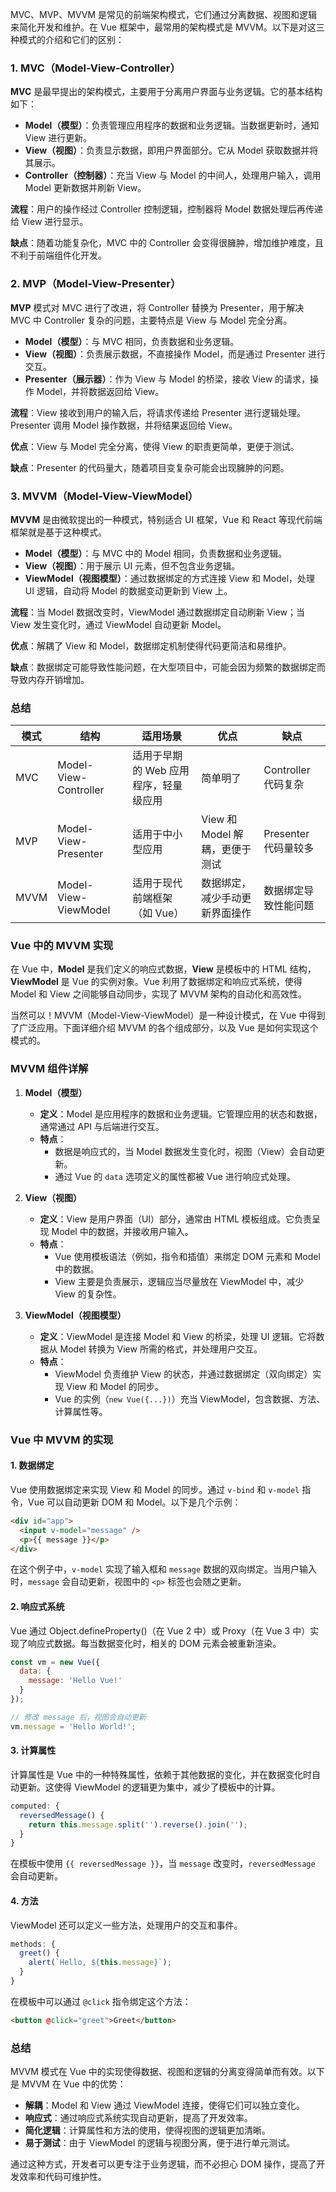 MVC、MVP、MVVM 是常见的前端架构模式，它们通过分离数据、视图和逻辑来简化开发和维护。在 Vue 框架中，最常用的架构模式是 MVVM。以下是对这三种模式的介绍和它们的区别：

### 1. MVC（Model-View-Controller）
**MVC** 是最早提出的架构模式，主要用于分离用户界面与业务逻辑。它的基本结构如下：

- **Model（模型）**：负责管理应用程序的数据和业务逻辑。当数据更新时，通知 View 进行更新。
- **View（视图）**：负责显示数据，即用户界面部分。它从 Model 获取数据并将其展示。
- **Controller（控制器）**：充当 View 与 Model 的中间人，处理用户输入，调用 Model 更新数据并刷新 View。

**流程**：用户的操作经过 Controller 控制逻辑，控制器将 Model 数据处理后再传递给 View 进行显示。

**缺点**：随着功能复杂化，MVC 中的 Controller 会变得很臃肿，增加维护难度，且不利于前端组件化开发。

### 2. MVP（Model-View-Presenter）
**MVP** 模式对 MVC 进行了改进，将 Controller 替换为 Presenter，用于解决 MVC 中 Controller 复杂的问题，主要特点是 View 与 Model 完全分离。

- **Model（模型）**：与 MVC 相同，负责数据和业务逻辑。
- **View（视图）**：负责展示数据，不直接操作 Model，而是通过 Presenter 进行交互。
- **Presenter（展示器）**：作为 View 与 Model 的桥梁，接收 View 的请求，操作 Model，并将数据返回给 View。

**流程**：View 接收到用户的输入后，将请求传递给 Presenter 进行逻辑处理。Presenter 调用 Model 操作数据，并将结果返回给 View。

**优点**：View 与 Model 完全分离，使得 View 的职责更简单，更便于测试。

**缺点**：Presenter 的代码量大，随着项目变复杂可能会出现臃肿的问题。

### 3. MVVM（Model-View-ViewModel）
**MVVM** 是由微软提出的一种模式，特别适合 UI 框架，Vue 和 React 等现代前端框架就是基于这种模式。

- **Model（模型）**：与 MVC 中的 Model 相同，负责数据和业务逻辑。
- **View（视图）**：用于展示 UI 元素，但不包含业务逻辑。
- **ViewModel（视图模型）**：通过数据绑定的方式连接 View 和 Model，处理 UI 逻辑，自动将 Model 的数据变动更新到 View 上。

**流程**：当 Model 数据改变时，ViewModel 通过数据绑定自动刷新 View；当 View 发生变化时，通过 ViewModel 自动更新 Model。

**优点**：解耦了 View 和 Model，数据绑定机制使得代码更简洁和易维护。

**缺点**：数据绑定可能导致性能问题，在大型项目中，可能会因为频繁的数据绑定而导致内存开销增加。

### 总结
| 模式 | 结构                  | 适用场景                              | 优点                           | 缺点                 |
| ---- | --------------------- | ------------------------------------- | ------------------------------ | -------------------- |
| MVC  | Model-View-Controller | 适用于早期的 Web 应用程序，轻量级应用 | 简单明了                       | Controller 代码复杂  |
| MVP  | Model-View-Presenter  | 适用于中小型应用                      | View 和 Model 解耦，更便于测试 | Presenter 代码量较多 |
| MVVM | Model-View-ViewModel  | 适用于现代前端框架（如 Vue）          | 数据绑定，减少手动更新界面操作 | 数据绑定导致性能问题 |

### Vue 中的 MVVM 实现
在 Vue 中，**Model** 是我们定义的响应式数据，**View** 是模板中的 HTML 结构，**ViewModel** 是 Vue 的实例对象。Vue 利用了数据绑定和响应式系统，使得 Model 和 View 之间能够自动同步，实现了 MVVM 架构的自动化和高效性。



当然可以！MVVM（Model-View-ViewModel）是一种设计模式，在 Vue 中得到了广泛应用。下面详细介绍 MVVM 的各个组成部分，以及 Vue 是如何实现这个模式的。

### MVVM 组件详解

1. **Model（模型）**
   - **定义**：Model 是应用程序的数据和业务逻辑。它管理应用的状态和数据，通常通过 API 与后端进行交互。
   - **特点**：
     - 数据是响应式的，当 Model 数据发生变化时，视图（View）会自动更新。
     - 通过 Vue 的 `data` 选项定义的属性都被 Vue 进行响应式处理。

2. **View（视图）**
   - **定义**：View 是用户界面（UI）部分，通常由 HTML 模板组成。它负责呈现 Model 中的数据，并接收用户输入。
   - **特点**：
     - Vue 使用模板语法（例如，指令和插值）来绑定 DOM 元素和 Model 中的数据。
     - View 主要是负责展示，逻辑应当尽量放在 ViewModel 中，减少 View 的复杂性。

3. **ViewModel（视图模型）**
   - **定义**：ViewModel 是连接 Model 和 View 的桥梁，处理 UI 逻辑。它将数据从 Model 转换为 View 所需的格式，并处理用户交互。
   - **特点**：
     - ViewModel 负责维护 View 的状态，并通过数据绑定（双向绑定）实现 View 和 Model 的同步。
     - Vue 的实例（`new Vue({...})`）充当 ViewModel，包含数据、方法、计算属性等。

### Vue 中 MVVM 的实现

#### 1. 数据绑定
Vue 使用数据绑定来实现 View 和 Model 的同步。通过 `v-bind` 和 `v-model` 指令，Vue 可以自动更新 DOM 和 Model。以下是几个示例：

```html
<div id="app">
  <input v-model="message" />
  <p>{{ message }}</p>
</div>
```

在这个例子中，`v-model` 实现了输入框和 `message` 数据的双向绑定。当用户输入时，`message` 会自动更新，视图中的 `<p>` 标签也会随之更新。

#### 2. 响应式系统
Vue 通过 Object.defineProperty()（在 Vue 2 中）或 Proxy（在 Vue 3 中）实现了响应式数据。每当数据变化时，相关的 DOM 元素会被重新渲染。

```javascript
const vm = new Vue({
  data: {
    message: 'Hello Vue!'
  }
});

// 修改 message 后，视图会自动更新
vm.message = 'Hello World!';
```

#### 3. 计算属性
计算属性是 Vue 中的一种特殊属性，依赖于其他数据的变化，并在数据变化时自动更新。这使得 ViewModel 的逻辑更为集中，减少了模板中的计算。

```javascript
computed: {
  reversedMessage() {
    return this.message.split('').reverse().join('');
  }
}
```

在模板中使用 `{{ reversedMessage }}`，当 `message` 改变时，`reversedMessage` 会自动更新。

#### 4. 方法
ViewModel 还可以定义一些方法，处理用户的交互和事件。

```javascript
methods: {
  greet() {
    alert(`Hello, ${this.message}`);
  }
}
```

在模板中可以通过 `@click` 指令绑定这个方法：

```html
<button @click="greet">Greet</button>
```

### 总结

MVVM 模式在 Vue 中的实现使得数据、视图和逻辑的分离变得简单而有效。以下是 MVVM 在 Vue 中的优势：

- **解耦**：Model 和 View 通过 ViewModel 连接，使得它们可以独立变化。
- **响应式**：通过响应式系统实现自动更新，提高了开发效率。
- **简化逻辑**：计算属性和方法的使用，使得视图的逻辑更加清晰。
- **易于测试**：由于 ViewModel 的逻辑与视图分离，便于进行单元测试。

通过这种方式，开发者可以更专注于业务逻辑，而不必担心 DOM 操作，提高了开发效率和代码可维护性。